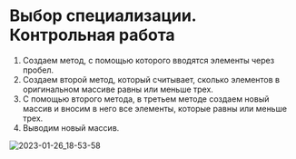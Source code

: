 # Выбор специализации. Контрольная работа

1. Создаем метод, с помощью которого вводятся элементы через пробел.
2. Создаем второй метод, который считывает, сколько элементов в оригинальном массиве равны или меньше трех.
3. С помощью второго метода, в третьем методе создаем новый массив и вносим в него все элементы, которые равны или меньше трех.
4. Выводим новый массив.

![2023-01-26_18-53-58](https://user-images.githubusercontent.com/118301450/214888006-3aa59f57-3085-4dd5-99f8-2c81778abd3c.png)
